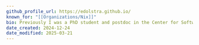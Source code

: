```yaml
---
github_profile_url: https://edolstra.github.io/
known_for: "[[Organizations/Nix]]"
bio: Previously I was a PhD student and postdoc in the Center for Software Technology at Utrecht University, a postdoc at the Software Engineering Research Group in the Department of Software Technology, Delft University of Technology, and a computer scientist at LogicBlox.
date_created: 2024-12-24
date_modified: 2025-03-21
---
```

